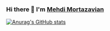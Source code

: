 ### Hi there 👋 I'm [Mehdi Mortazavian](https://www.github.com/mortazavian)

[![Anurag's GitHub stats](https://github-readme-stats.vercel.app/api?username=mortazavian&hide=issues)](https://github.com/anuraghazra/github-readme-stats)
